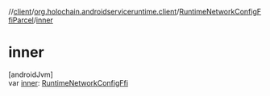 //[client](../../../index.md)/[org.holochain.androidserviceruntime.client](../index.md)/[RuntimeNetworkConfigFfiParcel](index.md)/[inner](inner.md)

# inner

[androidJvm]\
var [inner](inner.md): [RuntimeNetworkConfigFfi](../-runtime-network-config-ffi/index.md)